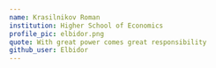 ```yaml
---
name: Krasilnikov Roman
institution: Higher School of Economics
profile_pic: elbidor.png
quote: With great power comes great responsibility
github_user: Elbidor
---
```

